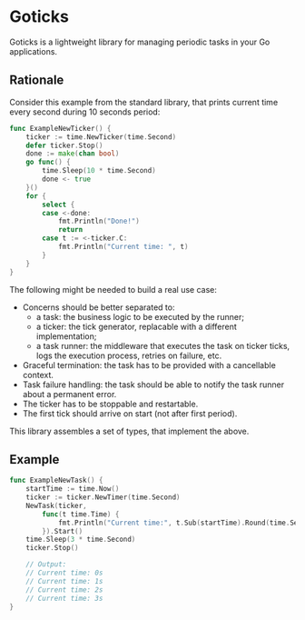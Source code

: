 # Goticks

Goticks is a lightweight library for managing periodic tasks in your Go applications.

## Rationale

Consider this example from the standard library, that prints current time every second during 10 seconds period:

```go
func ExampleNewTicker() {
	ticker := time.NewTicker(time.Second)
	defer ticker.Stop()
	done := make(chan bool)
	go func() {
		time.Sleep(10 * time.Second)
		done <- true
	}()
	for {
		select {
		case <-done:
			fmt.Println("Done!")
			return
		case t := <-ticker.C:
			fmt.Println("Current time: ", t)
		}
	}
}
```

The following might be needed to build a real use case:

- Concerns should be better separated to:
  - a task: the business logic to be executed by the runner;
  - a ticker: the tick generator, replacable with a different implementation;
  - a task runner: the middleware that executes the task on ticker ticks, logs the execution
    process, retries on failure, etc.
- Graceful termination: the task has to be provided with a cancellable context.
- Task failure handling: the task should be able to notify the task runner about a permanent error.
- The ticker has to be stoppable and restartable.
- The first tick should arrive on start (not after first period).

This library assembles a set of types, that implement the above.

## Example

```go
func ExampleNewTask() {
	startTime := time.Now()
	ticker := ticker.NewTimer(time.Second)
	NewTask(ticker,
		func(t time.Time) {
			fmt.Println("Current time:", t.Sub(startTime).Round(time.Second))
		}).Start()
	time.Sleep(3 * time.Second)
	ticker.Stop()

	// Output:
	// Current time: 0s
	// Current time: 1s
	// Current time: 2s
	// Current time: 3s
}
```
